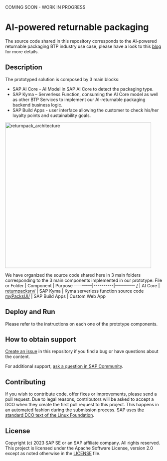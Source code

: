 COMING SOON - WORK IN PROGRESS
# AI-powered returnable packaging

The source code shared in this repository corresponds to the AI-powered returnable packaging BTP industry use case, please have a look to this [blog]() for more details.

## Description 
The prototyped solution is composed by 3 main blocks:
- SAP AI Core - AI Model in SAP AI Core to detect the packaging type.
-	SAP Kyma – Serverless Function, consuming the AI Core model as well as other BTP Services to implement our AI-returnable packaging backend business logic.
-	SAP Build Apps - user interface allowing the customer to check his/her loyalty points and sustainability goals.

<img width="468" alt="returnpack_architecture" src="https://github.com/SAP-samples/btp-industry-use-cases/assets/18447094/bf0c953e-2cd0-4313-a32b-91cede9b2cf6">

We have organized the source code shared here in 3 main folders corresponding to the 3 main components implemented in our prototype:
File or Folder | Component | Purpose
---------|----------|----------
[/]() | AI Core | 
[returnpacksrv/](./returnpacksrv/) | SAP Kyma | Kyma serverless function source code
[myPacksUI/](./myPacksUI/) | SAP Build Apps | Custom Web App


## Deploy and Run
Please refer to the instructions on each one of the prototype components.

## How to obtain support
[Create an issue](https://github.com/SAP-samples/btp-industry-use-cases/issues) in this repository if you find a bug or have questions about the content.
 
For additional support, [ask a question in SAP Community](https://answers.sap.com/questions/ask.html).

## Contributing
If you wish to contribute code, offer fixes or improvements, please send a pull request. Due to legal reasons, contributors will be asked to accept a DCO when they create the first pull request to this project. This happens in an automated fashion during the submission process. SAP uses [the standard DCO text of the Linux Foundation](https://developercertificate.org/).

## License
Copyright (c) 2023 SAP SE or an SAP affiliate company. All rights reserved. This project is licensed under the Apache Software License, version 2.0 except as noted otherwise in the [LICENSE](../LICENSE) file.
